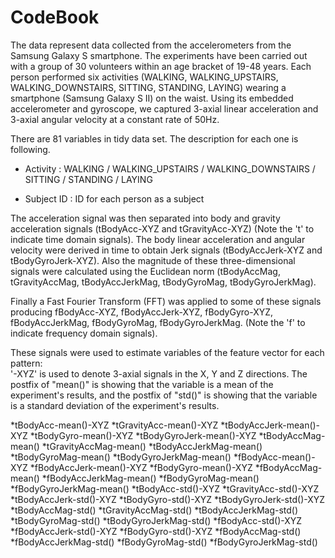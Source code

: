 CodeBook
========

The data represent data collected from the accelerometers from the Samsung Galaxy S smartphone. The experiments have been carried out with a group of 30 volunteers within an age bracket of 19-48 years. Each person performed six activities (WALKING, WALKING_UPSTAIRS, WALKING_DOWNSTAIRS, SITTING, STANDING, LAYING) wearing a smartphone (Samsung Galaxy S II) on the waist. Using its embedded accelerometer and gyroscope, we captured 3-axial linear acceleration and 3-axial angular velocity at a constant rate of 50Hz.  


There are 81 variables in tidy data set. The description for each one is following.

* Activity : WALKING / WALKING_UPSTAIRS / WALKING_DOWNSTAIRS / SITTING / STANDING / LAYING

* Subject ID : ID for each person as a subject

The acceleration signal was then separated into body and gravity acceleration signals (tBodyAcc-XYZ and tGravityAcc-XYZ)
(Note the 't' to indicate time domain signals). The body linear acceleration and angular velocity were derived in time to obtain Jerk signals (tBodyAccJerk-XYZ and tBodyGyroJerk-XYZ). Also the magnitude of these three-dimensional signals were calculated using the Euclidean norm (tBodyAccMag, tGravityAccMag, tBodyAccJerkMag, tBodyGyroMag, tBodyGyroJerkMag). 

Finally a Fast Fourier Transform (FFT) was applied to some of these signals producing fBodyAcc-XYZ, fBodyAccJerk-XYZ, fBodyGyro-XYZ, fBodyAccJerkMag, fBodyGyroMag, fBodyGyroJerkMag. (Note the 'f' to indicate frequency domain signals). 

These signals were used to estimate variables of the feature vector for each pattern:  
'-XYZ' is used to denote 3-axial signals in the X, Y and Z directions. The postfix of "mean()" is showing that the variable is a mean of the experiment's results, and the postfix of "std()" is showing that the variable is a standard deviation of the experiment's results.

*tBodyAcc-mean()-XYZ
*tGravityAcc-mean()-XYZ
*tBodyAccJerk-mean()-XYZ
*tBodyGyro-mean()-XYZ
*tBodyGyroJerk-mean()-XYZ
*tBodyAccMag-mean()
*tGravityAccMag-mean()
*tBodyAccJerkMag-mean()
*tBodyGyroMag-mean()
*tBodyGyroJerkMag-mean()
*fBodyAcc-mean()-XYZ
*fBodyAccJerk-mean()-XYZ
*fBodyGyro-mean()-XYZ
*fBodyAccMag-mean()
*fBodyAccJerkMag-mean()
*fBodyGyroMag-mean()
*fBodyGyroJerkMag-mean()
*tBodyAcc-std()-XYZ
*tGravityAcc-std()-XYZ
*tBodyAccJerk-std()-XYZ
*tBodyGyro-std()-XYZ
*tBodyGyroJerk-std()-XYZ
*tBodyAccMag-std()
*tGravityAccMag-std()
*tBodyAccJerkMag-std()
*tBodyGyroMag-std()
*tBodyGyroJerkMag-std()
*fBodyAcc-std()-XYZ
*fBodyAccJerk-std()-XYZ
*fBodyGyro-std()-XYZ
*fBodyAccMag-std()
*fBodyAccJerkMag-std()
*fBodyGyroMag-std()
*fBodyGyroJerkMag-std()

